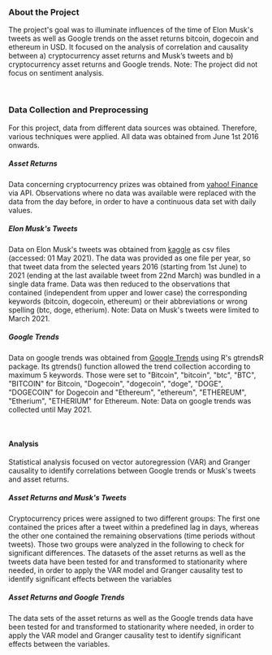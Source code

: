 ### About the Project
The project's goal was to illuminate influences of the time of Elon Musk's tweets as well as Google trends on the asset returns bitcoin, dogecoin and ethereum in USD. It focused on the analysis of correlation and causality between a) cryptocurrency asset returns and Musk’s tweets and b) cryptocurrency asset returns and Google trends. Note: The project did not focus on sentiment analysis.

<br>

### Data Collection and Preprocessing
For this project, data from different data sources was obtained. Therefore, various techniques were applied. All data was obtained from June 1st 2016 onwards.

##### Asset Returns
Data concerning cryptocurrency prizes was obtained from [yahoo! Finance](https://finance.yahoo.com) via API. Observations where no data was available were replaced with the data from the day before, in order to have a continuous data set with daily values.

##### Elon Musk's Tweets
Data on Elon Musk's tweets was obtained from [kaggle](https://www.kaggle.com/ayhmrba/elon-musk-tweets-2010-2021) as csv files (accessed: 01 May 2021). The data was provided as one file per year, so that tweet data from the selected years 2016 (starting from 1st June) to 2021 (ending at the last available tweet from 22nd March) was bundled in a single data frame. Data was then reduced to the observations that contained (independent from upper and lower case) the corresponding keywords (bitcoin, dogecoin, ethereum) or their abbreviations or wrong spelling (btc, doge, etherium). Note: Data on Musk's tweets were limited to March 2021.

##### Google Trends
Data on google trends was obtained from [Google Trends](https://trends.google.de/trends) using R's gtrendsR package. Its gtrends() function allowed the trend collection according to maximum 5 keywords. Those were set to "Bitcoin", "bitcoin", "btc", "BTC", "BITCOIN" for Bitcoin, "Dogecoin", "dogecoin", "doge", "DOGE", "DOGECOIN" for Dogecoin and "Ethereum", "ethereum", "ETHEREUM", "Etherium",  "ETHERIUM" for Ethereum. Note: Data on google trends was collected until May 2021.

<br>

#### Analysis
Statistical analysis focused on vector autoregression (VAR) and Granger causality to identify correlations between Google trends or Musk's tweets and asset returns.

##### Asset Returns and Musk's Tweets
Cryptocurrency prices were assigned to two different groups: The first one contained the prices after a tweet within a predefined lag in days, whereas the other one contained the remaining observations (time periods without tweets). Those two groups were analyzed in the following to check for significant differences. The datasets of the asset returns as well as the tweets data have been tested for and transformed to stationarity where needed, in order to apply the VAR model and Granger causality test to identify significant effects between the variables

##### Asset Returns and Google Trends
The data sets of the asset returns as well as the Google trends data have been tested for and transformed to stationarity where needed, in order to apply the VAR model and Granger causality test to identify significant effects between the variables.
